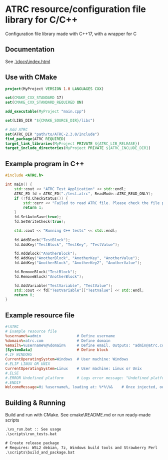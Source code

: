 # ATRC resource/configuration file library for C/C++

Configuration file library made with C++17, with a wrapper for C

## Documentation

See [.\docs\index.html](https://antonako1.github.io/ATRC/docs/index.html)

## Use with CMake

```cmake
project(MyProject VERSION 1.0 LANGUAGES CXX)

set(CMAKE_CXX_STANDARD 17)
set(CMAKE_CXX_STANDARD_REQUIRED ON)

add_executable(MyProject "main.cpp")

set(LIBS_DIR "${CMAKE_SOURCE_DIR}/libs")

# Add ATRC
set(ATRC_DIR "path/to/ATRC-2.3.0/Include")
find_package(ATRC REQUIRED)
target_link_libraries(MyProject PRIVATE ${ATRC_LIB_RELEASE})
target_include_directories(MyProject PRIVATE ${ATRC_INCLUDE_DIR})
```

## Example program in C++

```cpp
#include <ATRC.h>

int main() {
    std::cout << "ATRC Test Application" << std::endl;
    ATRC_FD fd = ATRC_FD("./test.atrc", ReadMode::ATRC_READ_ONLY);
    if (!fd.CheckStatus()) {
        std::cerr << "Failed to read ATRC file. Please check the file path and format." << std::endl;
        return 1;
    }
    fd.SetAutoSave(true);
    fd.SetWriteCheck(true);

    std::cout << "Running C++ tests" << std::endl;
    
    fd.AddBlock("TestBlock");
    fd.AddKey("TestBlock", "TestKey", "TestValue");

    fd.AddBlock("AnotherBlock");
    fd.AddKey("AnotherBlock", "AnotherKey", "AnotherValue");
    fd.AddKey("AnotherBlock", "AnotherKey2", "AnotherValue");

    fd.RemoveBlock("TestBlock");
    fd.RemoveBlock("AnotherBlock");

    fd.AddVariable("TestVariable", "TestValue");
    std::cout << fd["TestVariable"]["TestValue"] << std::endl;
    return 0;
}
```

## Example resource file

```ini
#!ATRC
# Example resource file
%username%=admin                # Define username
%domain%=atrc.com               # Define domain
%email%=%username%@%domain%     # Define email. Outputs: "admin@atrc.com"
[SystemData]                    # Define block
#.IF WINDOWS
CurrentOperatingSystem=Windows  # User machine: Windows
#.ELIF LINUX OR UNIX
CurrentOperatingSystem=Linux    # User machine: Linux or Unix
#.ELSE
#.ERROR Undefined platform      # Logs error message: "Undefined platform"
#.ENDIF
WelcomeMessage=Hi %username%, loading at: %*%\%&    # Once injected, outputs: "Hi admin, loading at: 50% " 
```

## Building & Running

Build and run with CMake. See cmake\README.md or run ready-made scripts

```cmd
.\vs_run.bat :: See usage
.\scripts\run_tests.bat

# Create release package
# Requires: WSL2 debian, 7z, Windows build tools and Strawberry Perl
.\scripts\build_and_package.bat
```
